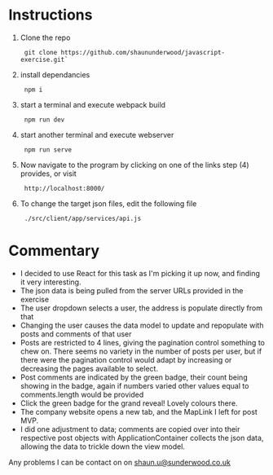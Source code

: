 # Instructions
1. Clone the repo

        git clone https://github.com/shaununderwood/javascript-exercise.git`

2. install dependancies

        npm i

3. start a terminal and execute webpack build

        npm run dev

4. start another terminal and execute webserver

        npm run serve

5. Now navigate to the program by clicking on one of the links step (4) provides, or visit

        http://localhost:8000/

6. To change the target json files, edit the following file

        ./src/client/app/services/api.js

# Commentary
* I decided to use React for this task as I'm picking it up now, and finding it very interesting.
* The json data is being pulled from the server URLs provided in the exercise
* The user dropdown selects a user, the address is populate directly from that
* Changing the user causes the data model to update and repopulate with posts and comments of that user
* Posts are restricted to 4 lines, giving the pagination control something to chew on.  There seems no variety in the number of posts per user, but if there were the pagination control would adapt by increasing or decreasing the pages available to select.
* Post comments are indicated by the green badge, their count being showing in the badge, again if numbers varied other values equal to comments.length would be provided
* Click the green badge for the grand reveal! Lovely colours there.
* The company website opens a new tab, and the MapLink I left for post MVP.
* I did one adjustment to data; comments are copied over into their respective post objects with ApplicationContainer collects the json data, allowing the data to trickle down the view model.

Any problems I can be contact on on shaun.u@sunderwood.co.uk

